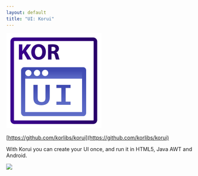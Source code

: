 ```yaml
---
layout: default
title: "UI: Korui"
---
```


<img src="/i/logos/korui.svg" width="256" height="256" />

[https://github.com/korlibs/korui](https://github.com/korlibs/korui)

With Korui you can create your UI once, and run it in HTML5, Java AWT and Android.

![](https://github.com/korlibs/korui/raw/master/docs/android.png)